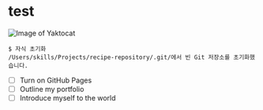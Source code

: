 # test
![Image of Yaktocat](https://octodex.github.com/images/yaktocat.png)
````
$ 자식 초기화
/Users/skills/Projects/recipe-repository/.git/에서 빈 Git 저장소를 초기화했습니다.
````
- [ ] Turn on GitHub Pages
- [ ] Outline my portfolio
- [ ] Introduce myself to the world
